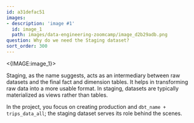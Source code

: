 ```yaml
---
id: a31defac51
images:
- description: 'image #1'
  id: image_1
  path: images/data-engineering-zoomcamp/image_d2b29adb.png
question: Why do we need the Staging dataset?
sort_order: 300
---
```


<{IMAGE:image_1}>

Staging, as the name suggests, acts as an intermediary between raw datasets and the final fact and dimension tables. It helps in transforming raw data into a more usable format. In staging, datasets are typically materialized as views rather than tables.

In the project, you focus on creating production and `dbt_name + trips_data_all`; the staging dataset serves its role behind the scenes.